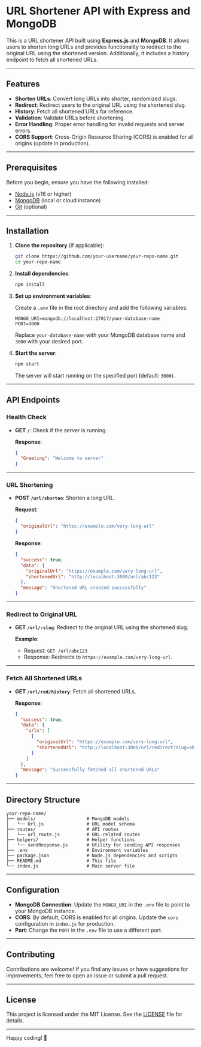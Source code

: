 # URL Shortener API with Express and MongoDB

This is a URL shortener API built using **Express.js** and **MongoDB**. It allows users to shorten long URLs and provides functionality to redirect to the original URL using the shortened version. Additionally, it includes a history endpoint to fetch all shortened URLs.

---

## Features

- **Shorten URLs**: Convert long URLs into shorter, randomized slugs.
- **Redirect**: Redirect users to the original URL using the shortened slug.
- **History**: Fetch all shortened URLs for reference.
- **Validation**: Validate URLs before shortening.
- **Error Handling**: Proper error handling for invalid requests and server errors.
- **CORS Support**: Cross-Origin Resource Sharing (CORS) is enabled for all origins (update in production).

---

## Prerequisites

Before you begin, ensure you have the following installed:

- [Node.js](https://nodejs.org/) (v16 or higher)
- [MongoDB](https://www.mongodb.com/) (local or cloud instance)
- [Git](https://git-scm.com/) (optional)

---

## Installation

1. **Clone the repository** (if applicable):

   ```bash
   git clone https://github.com/your-username/your-repo-name.git
   cd your-repo-name
   ```

2. **Install dependencies**:

   ```bash
   npm install
   ```

3. **Set up environment variables**:

   Create a `.env` file in the root directory and add the following variables:

   ```env
   MONGO_URI=mongodb://localhost:27017/your-database-name
   PORT=3000
   ```

   Replace `your-database-name` with your MongoDB database name and `3000` with your desired port.

4. **Start the server**:

   ```bash
   npm start
   ```

   The server will start running on the specified port (default: `3000`).

---

## API Endpoints

### Health Check

- **GET `/`**: Check if the server is running.

  **Response**:

  ```json
  {
    "Greeting": "Welcome to server"
  }
  ```

---

### URL Shortening

- **POST `/url/shorten`**: Shorten a long URL.

  **Request**:

  ```json
  {
    "originalUrl": "https://example.com/very-long-url"
  }
  ```

  **Response**:

  ```json
  {
    "success": true,
    "data": {
      "originalUrl": "https://example.com/very-long-url",
      "shortenedUrl": "http://localhost:3000/url/abc123"
    },
    "message": "Shortened URL created successfully"
  }
  ```

---

### Redirect to Original URL

- **GET `/url/:slug`**: Redirect to the original URL using the shortened slug.

  **Example**:

  - Request: `GET /url/abc123`
  - Response: Redirects to `https://example.com/very-long-url`.

---

### Fetch All Shortened URLs

- **GET `/url/red/history`**: Fetch all shortened URLs.

  **Response**:

  ```json
  {
    "success": true,
    "data": {
      "urls": [
        {
          "originalUrl": "https://example.com/very-long-url",
          "shortenedUrl": "http://localhost:3000/url/redirect?slug=abc123"
        }
      ]
    },
    "message": "Successfully fetched all shortened URLs"
  }
  ```

---

## Directory Structure

```
your-repo-name/
├── models/                   # MongoDB models
│   └── Url.js                # URL model schema
├── routes/                   # API routes
│   └── url_route.js          # URL-related routes
├── helpers/                  # Helper functions
│   └── sendResponse.js       # Utility for sending API responses
├── .env                      # Environment variables
├── package.json              # Node.js dependencies and scripts
├── README.md                 # This file
└── index.js                  # Main server file
```

---

## Configuration

- **MongoDB Connection**: Update the `MONGO_URI` in the `.env` file to point to your MongoDB instance.
- **CORS**: By default, CORS is enabled for all origins. Update the `cors` configuration in `index.js` for production.
- **Port**: Change the `PORT` in the `.env` file to use a different port.

---

## Contributing

Contributions are welcome! If you find any issues or have suggestions for improvements, feel free to open an issue or submit a pull request.

---

## License

This project is licensed under the MIT License. See the [LICENSE](LICENSE) file for details.

---

Happy coding! 🚀

